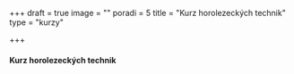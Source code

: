 +++
draft = true
image = ""
poradi = 5
title = "Kurz horolezeckých technik"
type = "kurzy"

+++
#### **Kurz horolezeckých technik**

#### 